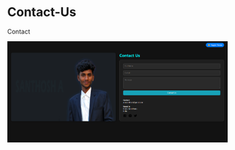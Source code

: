 # Contact-Us
Contact



![image alt](https://github.com/A-Santhosh-Hub/Contact-Us/blob/main/Screenshot%202025-07-02%20225504.png?raw=true)
